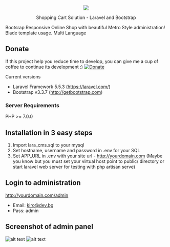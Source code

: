<p align="center"><img src="https://laravel.com/assets/img/components/logo-laravel.svg"></p>
<p align="center">Shopping Cart Solution - Laravel and Bootstrap</p>

Bootsrap Responsive Online Shop with beautiful Metro Style administration!
Blade template usage. Multi Language

## Donate
If this project help you reduce time to develop, you can give me a cup of coffee to continue its development :)
[![Donate](https://www.paypalobjects.com/en_US/i/btn/btn_donateCC_LG.gif)](https://www.paypal.com/cgi-bin/webscr?cmd=_s-xclick&hosted_button_id=YX2JXRBLWRXPA)

Current versions
* Laravel Framework 5.5.3 (https://laravel.com/)
* Bootstrap v3.3.7 (http://getbootstrap.com)

### Server Requirements
PHP >= 7.0.0

## Installation in 3 easy steps
1. Import lara_cms.sql to your mysql
2. Set hostname, username and password in .env for your SQL
3. Set APP_URL in .env with your site url - http://yourdomain.com
(Maybe you know but you must set your virtual host point to public/ directory or start laravel web server for testing with php artisan serve)

## Login to administration
http://yourdomain.com/admin
* Email: kiro@dev.bg
* Pass: admin

## Screenshot of admin panel
![alt text](https://raw.githubusercontent.com/kirilkirkov/Shopping-Cart-Solution-Laravel/master/github/fullsize_admin.jpg "Logo Title Text 1")
![alt text](https://raw.githubusercontent.com/kirilkirkov/Shopping-Cart-Solution-Laravel/master/github/mobile_admin.jpg "Logo Title Text 1")
